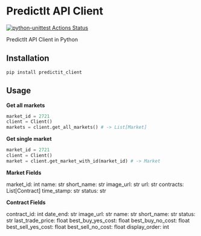 # PredictIt API Client

[![python-unittest Actions Status](https://github.com/evbarnett/predicit_api_client/workflows/python-unittest/badge.svg?branch=master)](https://github.com/evbarnett/predicit_api_client/actions)

PredictIt API Client in Python

## Installation

`pip install predictit_client`

## Usage

**Get all markets**

```python
market_id = 2721
client = Client()
markets = client.get_all_markets() # -> List[Market]
```

**Get single market**

```python
market_id = 2721
client = Client()
market = client.get_market_with_id(market_id) # -> Market
```

**Market Fields**

market_id: int
name: str
short_name: str
image_url: str
url: str
contracts: List\[Contract\]
time_stamp: str
status: str

**Contract Fields**

contract_id: int
date_end: str
image_url: str
name: str 
short_name: str
status: str
last_trade_price: float
best_buy_yes_cost: float
best_buy_no_cost: float
best_sell_yes_cost: float
best_sell_no_cost: float
display_order: int
